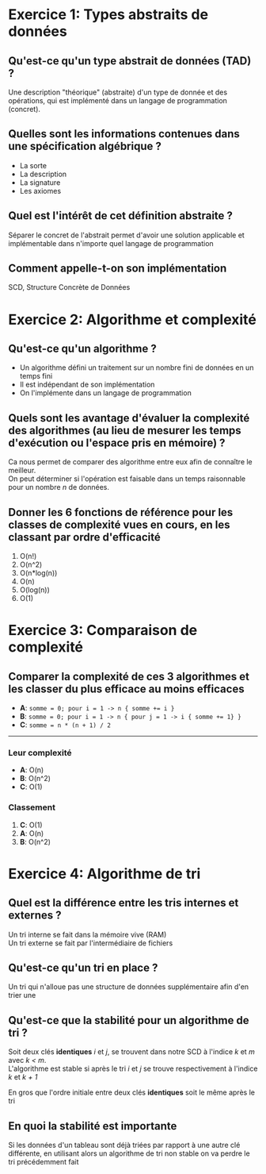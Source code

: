# Exercice 1: Types abstraits de données

## Qu'est-ce qu'un type abstrait de données (TAD) ?
Une description "théorique" (abstraite) d'un type de donnée et des opérations, qui est implémenté dans un langage de programmation (concret).

## Quelles sont les informations contenues dans une spécification algébrique ?
- La sorte
- La description
- La signature
- Les axiomes

## Quel est l'intérêt de cet définition abstraite ?
Séparer le concret de l'abstrait permet d'avoir une solution applicable et implémentable dans n'importe quel langage de programmation

## Comment appelle-t-on son implémentation
SCD, Structure Concrète de Données


# Exercice 2: Algorithme et complexité

## Qu'est-ce qu'un algorithme ?
- Un algorithme défini un traitement sur un nombre fini de données en un temps fini
- Il est indépendant de son implémentation
- On l'implémente dans un langage de programmation

## Quels sont les avantage d'évaluer la complexité des algorithmes (au lieu de mesurer les temps d'exécution ou l'espace pris en mémoire) ?
Ca nous permet de comparer des algorithme entre eux afin de connaître le meilleur.  
On peut déterminer si l'opération est faisable dans un temps raisonnable pour un nombre *n* de données.

## Donner les 6 fonctions de référence pour les classes de complexité vues en cours, en les classant par ordre d'efficacité
1. O(n!)
2. O(n^2)
3. O(n*log(n))
4. O(n)
5. O(log(n))
6. O(1)


# Exercice 3: Comparaison de complexité

## Comparer la complexité de ces 3 algorithmes et les classer du plus efficace au moins efficaces
- **A**: `somme = 0; pour i = 1 -> n { somme += i }`
- **B**: `somme = 0; pour i = 1 -> n { pour j = 1 -> i { somme += 1} }`
- **C**: `somme = n * (n + 1) / 2`

---

### Leur complexité
- **A**: O(n)
- **B**: O(n^2)
- **C**: O(1)

### Classement
1. **C**: O(1)
2. **A**: O(n)
3. **B**: O(n^2)

# Exercice 4: Algorithme de tri

## Quel est la différence entre les tris internes et externes ?
Un tri interne se fait dans la mémoire vive (RAM)  
Un tri externe se fait par l'intermédiaire de fichiers

## Qu'est-ce qu'un tri en place ?
Un tri qui n'alloue pas une structure de données supplémentaire afin d'en trier une

## Qu'est-ce que la stabilité pour un algorithme de tri ?
Soit deux clés **identiques** *i* et *j*, se trouvent dans notre SCD à l'indice *k* et *m* avec *k < m*.  
L'algorithme est stable si après le tri *i* et *j* se trouve respectivement à l'indice *k* et *k + 1*

En gros que l'ordre initiale entre deux clés **identiques** soit le même après le tri

## En quoi la stabilité est importante
Si les données d'un tableau sont déjà triées par rapport à une autre clé différente, en utilisant alors un algorithme de tri non stable on va perdre le tri précédemment fait
